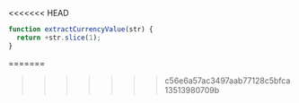 <<<<<<< HEAD
```js run
function extractCurrencyValue(str) {
  return +str.slice(1);
}
```
=======
>>>>>>> c56e6a57ac3497aab77128c5bfca13513980709b
